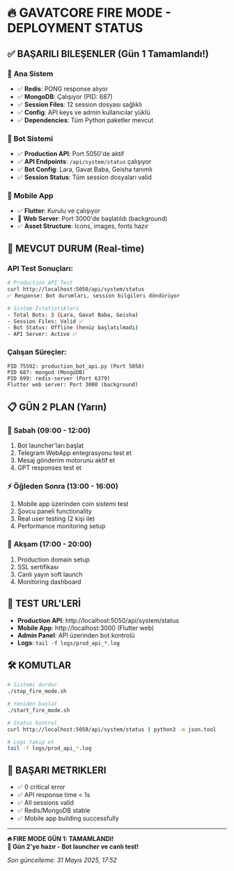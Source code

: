 # 🔥 GAVATCORE FIRE MODE - DEPLOYMENT STATUS

## ✅ BAŞARILI BILEŞENLER (Gün 1 Tamamlandı!)

### 🎯 **Ana Sistem**
- ✅ **Redis**: PONG response alıyor
- ✅ **MongoDB**: Çalışıyor (PID: 687)
- ✅ **Session Files**: 12 session dosyası sağlıklı
- ✅ **Config**: API keys ve admin kullanıcılar yüklü
- ✅ **Dependencies**: Tüm Python paketler mevcut

### 🤖 **Bot Sistemi**
- ✅ **Production API**: Port 5050'de aktif
- ✅ **API Endpoints**: `/api/system/status` çalışıyor
- ✅ **Bot Config**: Lara, Gavat Baba, Geisha tanımlı
- ✅ **Session Status**: Tüm session dosyaları valid

### 📱 **Mobile App**
- ✅ **Flutter**: Kurulu ve çalışıyor
- 🔄 **Web Server**: Port 3000'de başlatıldı (background)
- ✅ **Asset Structure**: Icons, images, fonts hazır

## 🎯 **MEVCUT DURUM (Real-time)**

### API Test Sonuçları:
```bash
# Production API Test
curl http://localhost:5050/api/system/status
✅ Response: Bot durumları, session bilgileri döndürüyor

# Sistem İstatistikleri
- Total Bots: 3 (Lara, Gavat Baba, Geisha)
- Session Files: Valid ✅
- Bot Status: Offline (henüz başlatılmadı)
- API Server: Active ✅
```

### Çalışan Süreçler:
```
PID 75592: production_bot_api.py (Port 5050)
PID 687: mongod (MongoDB)
PID 699: redis-server (Port 6379)
Flutter web server: Port 3000 (background)
```

## 📋 **GÜN 2 PLAN (Yarın)**

### 🚀 **Sabah (09:00 - 12:00)**
1. Bot launcher'ları başlat
2. Telegram WebApp entegrasyonu test et
3. Mesaj gönderim motorunu aktif et
4. GPT responses test et

### ⚡ **Öğleden Sonra (13:00 - 16:00)**
1. Mobile app üzerinden coin sistemi test
2. Şovcu paneli functionality
3. Real user testing (2 kişi ile)
4. Performance monitoring setup

### 🎯 **Akşam (17:00 - 20:00)**
1. Production domain setup
2. SSL sertifikası
3. Canlı yayın soft launch
4. Monitoring dashboard

## 🔗 **TEST URL'LERİ**

- **Production API**: http://localhost:5050/api/system/status
- **Mobile App**: http://localhost:3000 (Flutter web)
- **Admin Panel**: API üzerinden bot kontrolü
- **Logs**: `tail -f logs/prod_api_*.log`

## 🛠️ **KOMUTLAR**

```bash
# Sistemi durdur
./stop_fire_mode.sh

# Yeniden başlat  
./start_fire_mode.sh

# Status kontrol
curl http://localhost:5050/api/system/status | python3 -m json.tool

# Logs takip et
tail -f logs/prod_api_*.log
```

## 🎉 **BAŞARI METRIKLERI**

- ✅ 0 critical error
- ✅ API response time < 1s
- ✅ All sessions valid
- ✅ Redis/MongoDB stable
- ✅ Mobile app building successfully

---

**🔥 FIRE MODE GÜN 1: TAMAMLANDI!**  
**🚀 Gün 2'ye hazır - Bot launcher ve canlı test!**

*Son güncelleme: 31 Mayıs 2025, 17:52* 